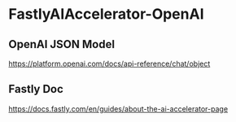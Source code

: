 # FastlyAIAccelerator-OpenAI

## OpenAI JSON Model
https://platform.openai.com/docs/api-reference/chat/object

## Fastly Doc 
https://docs.fastly.com/en/guides/about-the-ai-accelerator-page
